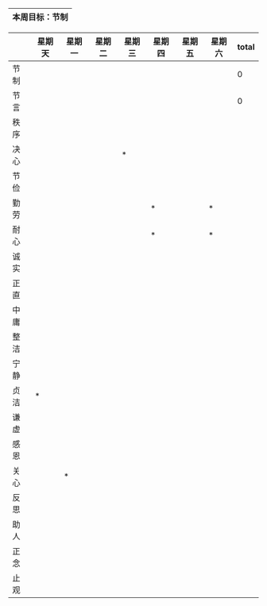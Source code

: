 |本周目标：节制|
| --- |

|    |星期天|星期一|星期二|星期三|星期四|星期五|星期六|total|
|----|-----|-----|-----|-----|-----|-----|-----|-----|
|节制 |    |     |     |    |     |     |    |0|
|节言 |     |     |     |     |    |     |     |0|
|秩序 |     |     |     |     |     |     |     |
|决心 |     |     |     |  *  |     |     |     |
|节俭 |     |     |     |     |     |     |     |
|勤劳 |     |     |     |     |  *  |     | *   |
|耐心 |     |     |     |     |  *  |     | *   |
|诚实 |     |     |     |     |     |     |     |
|正直 |     |     |     |     |     |     |     |
|中庸 |     |     |     |     |     |     |     |
|整洁 |     |     |     |     |     |     |     |
|宁静 |     |     |     |     |     |     |     |
|贞洁 | *   |     |     |     |     |     |     |
|谦虚 |     |     |     |     |     |     |     |
|感恩 |     |     |     |     |     |     |     |
|关心 |     |  *  |     |     |     |     |     |
|反思 |     |     |     |     |     |     |     |
|助人 |     |     |     |     |     |     |     |
|正念 |     |     |     |     |     |     |     |
|止观 |     |     |     |     |     |     |     |
